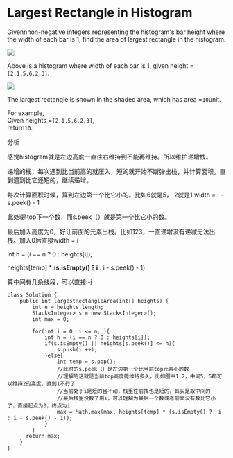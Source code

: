 # Largest Rectangle in Histogram

Givennnon-negative integers representing the histogram's bar height where the width of each bar is 1, find the area of largest rectangle in the histogram.

![](https://leetcode.com/static/images/problemset/histogram.png)

Above is a histogram where width of each bar is 1, given height =`[2,1,5,6,2,3]`.

![](https://leetcode.com/static/images/problemset/histogram_area.png)

The largest rectangle is shown in the shaded area, which has area =`10`unit.

For example,  
Given heights =`[2,1,5,6,2,3]`,  
return`10`.

分析

感觉histogram就是左边高度一直往右维持到不能再维持。所以维护递增栈。

递增的栈，每次遇到比当前高的就压入，短的就开始不断弹出栈，并计算面积。直到遇到比它还短的，继续递增。

每次计算面积时候，算到左边第一个比它小的。比如6就是5， 2就是1.width = i - s.peek\(\) - 1

此处i是top下一个数，而s.peek（）就是第一个比它小的数。

最后加入高度为0，好让前面的元素出栈。比如123，一直递增没有递减无法出栈。加入0后直接width = i

int h = \(i == n ? 0 : heights\[i\]\);

heights\[temp\] \* \(**s.isEmpty\(\) ? i** : i - s.peek\(\) - 1\)

算中间有几条线段，可以直接i-j

```text
class Solution {
    public int largestRectangleArea(int[] heights) {
        int n = heights.length;
        Stack<Integer> s = new Stack<Integer>();
        int max = 0;

        for(int i = 0; i <= n; ){ 
            int h = (i == n ? 0 : heights[i]);
            if(s.isEmpty() || heights[s.peek()] <= h){
                s.push(i ++);
            }else{                
                int temp = s.pop();
                //此时的s.peek（）是左边第一个比当前top元素小的数
                //理解的话就是当前top高度能维持多久，比如图中1,2，中间5，6都可以维持2的高度，直到1不行了
                //当前处于i是短的且不动，栈里往前找也是短的，其实是取中间的
                //最后栈里没数了用i，可以理解为最后一个数或者前面没有数比它小了，直接起点为0，终点为i
                max = Math.max(max, heights[temp] * (s.isEmpty() ?  i : i - s.peek() - 1));
            }           
        }
      return max;  
    }
}
```

